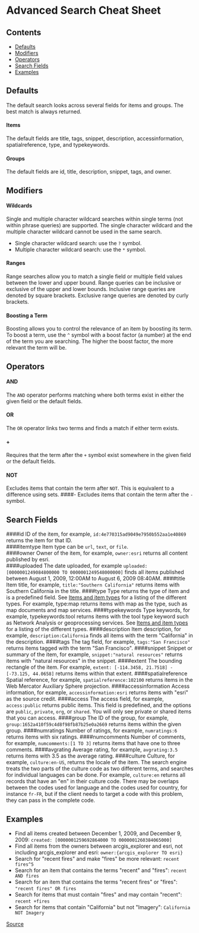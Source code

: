 # Advanced Search Cheat Sheet

## Contents
* [Defaults](search-cheat-sheet.md#defaults)
* [Modifiers](search-cheat-sheet.md#modifiers)
* [Operators](search-cheat-sheet.md#operators)
* [Search Fields](search-cheat-sheet.md#search-fields)
* [Examples](search-cheat-sheet.md#examples)

## Defaults
The default search looks across several fields for items and groups.  The best match is always returned.
#### Items
The default fields are title, tags, snippet, description, accessinformation, spatialreference, type, and typekeywords.
#### Groups
The default fields are id, title, description, snippet, tags, and owner.

## Modifiers
#### Wildcards
Single and multiple character wildcard searches within single terms (not within phrase queries) are supported. The single character wildcard and the multiple character wildcard cannot be used in the same search.

* Single character wildcard search: use the `?` symbol.
* Multiple character wildcard search: use the `*` symbol.

#### Ranges
Range searches allow you to match a single field or multiple field values between the lower and upper bound. Range queries can be inclusive or exclusive of the upper and lower bounds. Inclusive range queries are denoted by square brackets. Exclusive range queries are denoted by curly brackets.

#### Boosting a Term
Boosting allows you to control the relevance of an item by boosting its term. To boost a term, use the `^` symbol with a boost factor (a number) at the end of the term you are searching. The higher the boost factor, the more relevant the term will be.

## Operators
#### AND
The `AND` operator performs matching where both terms exist in either the given field or the default fields.
#### OR
The `OR` operator links two terms and finds a match if either term exists.
#### +
Requires that the term after the `+` symbol exist somewhere in the given field or the default fields.
#### NOT
Excludes items that contain the term after `NOT`. This is equivalent to a difference using sets.
####\-
Excludes items that contain the term after the `-` symbol.

## Search Fields
####id
ID of the item, for example, `id:4e770315ad9049e7950b552aa1e40869` returns the item for that ID.  
####itemtype
Item type can be `url`, `text`, or `file`.  
####owner
Owner of the item, for example, `owner:esri` returns all content published by esri.  
####uploaded
The date uploaded, for example `uploaded: [0000001249084800000 TO 0000001249548000000]` finds all items published between August 1, 2009, 12:00AM to August 6, 2009 08:40AM. 
####title
Item title, for example, `title:"Southern California"` returns items with Southern California in the title.
####type
Type returns the type of item and is a predefined field. See [Items and item types](http://resources.arcgis.com/en/help/arcgis-rest-api/02r3/02r3000000ms000000.htm) for a listing of the different types. For example, type:map returns items with map as the type, such as map documents and map services. 
####typekeywords
Type keywords, for example, typekeywords:tool returns items with the tool type keyword such as Network Analysis or geoprocessing services. See [Items and item types](http://resources.arcgis.com/en/help/arcgis-rest-api/02r3/02r3000000ms000000.htm) for a listing of the different types. 
####description
Item description, for example, `description:California` finds all items with the term "California" in the description. 
####tags
The tag field, for example, `tags:"San Francisco"` returns items tagged with the term "San Francisco". 
####snippet
Snippet or summary of the item, for example, `snippet:"natural resources"` returns items with "natural resources" in the snippet.
####extent
The bounding rectangle of the item. For example, `extent: [-114.3458, 21.7518] - [-73.125, 44.0658]` returns items within that extent.
####spatialreference
Spatial reference, for example, `spatialreference:102100` returns items in the Web Mercator Auxiliary Sphere projection. 
####accessinformation
Access information, for example, `accessinformation:esri` returns items with "esri" as the source credit. 
####access
The access field, for example, `access:public` returns public items. This field is predefined, and the options are `public`, `private`, `org`, or `shared`. You will only see private or shared items that you can access. 
####group
The ID of the group, for example, `group:1652a410f59c4d8f98fb87b25e0a2669` returns items within the given group. 
####numratings
Number of ratings, for example, `numratings:6` returns items with six ratings. 
####numcomments
Number of comments, for example, `numcomments:[1 TO 3]` returns items that have one to three comments. 
####avgrating
Average rating, for example, `avgrating:3.5` returns items with 3.5 as the average rating. 
####culture
Culture, for example, `culture:en-US`, returns the locale of the item. The search engine treats the two parts of the culture code as two different terms, and searches for individual languages can be done. For example, `culture:en` returns all records that have an "en" in their culture code. There may be overlaps between the codes used for language and the codes used for country, for instance `fr-FR`, but if the client needs to target a code with this problem, they can pass in the complete code. 

## Examples
* Find all items created between December 1, 2009, and December 9, 2009: `created: [0000001259692864000 TO 0000001260384065000]`
* Find all items from the owners between arcgis_explorer and esri, not including arcgis_explorer and esri: `owner:{arcgis_explorer TO esri}`
* Search for "recent fires" and make "fires" be more relevant: `recent fires^5`
* Search for an item that contains the terms "recent" and "fires": `recent AND fires`
* Search for an item that contains the terms "recent fires" or "fires": `"recent fires" OR fires`
* Search for items that must contain "fires" and may contain "recent": `recent +fires`
* Search for items that contain "California" but not "Imagery": `California NOT Imagery`

[Source](http://resources.arcgis.com/en/help/arcgis-rest-api/index.html#//02r3000000mn000000)
